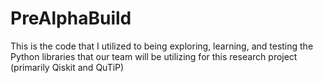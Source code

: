 # PreAlphaBuild
This is the code that I utilized to being exploring, learning, and testing the Python libraries that our team will be utilizing for this research project (primarily Qiskit and QuTiP)
